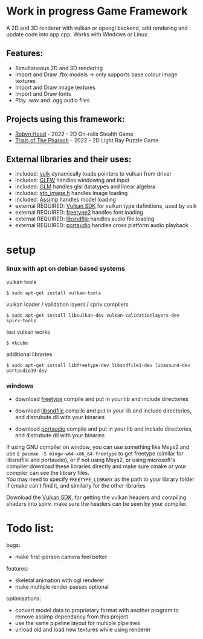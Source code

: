 # Work in progress Game Framework
A 2D and 3D renderer with vulkan or opengl backend, add rendering and update code into app.cpp. Works with Windows or Linux.

## Features:

* Simultaneous 2D and 3D rendering
* Import and Draw .fbx models -> only supports base colour image textures
* Import and Draw image textures 
* Import and Draw fonts
* Play .wav and .ogg audio files

## Projects using this framework:
* [Robyn Hood](https://github.com/NoamZeise/Robyn-Hood) - 2022 - 2D On-rails Stealth Game
* [Trials of The Pharaoh](https://github.com/NoamZeise/TrailsOfThePharaoh) - 2022 - 2D Light Ray Puzzle Game

## External libraries and their uses:

* included: [volk](https://github.com/zeux/volk) dynamically loads pointers to vulkan from driver
* included: [GLFW](https://www.glfw.org/) handles windowing and input
* included: [GLM](https://github.com/g-truc/glm) handles glsl datatypes and linear algebra
* included: [stb_image.h](https://github.com/nothings/stb) handles image loading
* included:   [Assimp](https://github.com/assimp/assimp) handles model loading
* external REQUIRED:   [Vulkan SDK](https://vulkan.lunarg.com/) for vulkan type definitions, used by volk
* external REQUIRED:   [freetype2](https://freetype.org/) handles font loading
* external REQUIRED:   [libsndfile](https://github.com/libsndfile/libsndfile) handles audio file loading
* external REQUIRED:   [portaudio](http://www.portaudio.com/) handles cross platform audio playback


# setup

### linux with apt on debian based systems
vulkan tools
```
$ sudo apt-get install vulkan-tools
```
vulkan loader / validation layers / spriv compilers
```
$ sudo apt-get install libvulkan-dev vulkan-validationlayers-dev spirv-tools
```
test vulkan works
```
$ vkcube
```
additional libraries
```
$ sudo apt-get install libfreetype-dev libsndfile1-dev libasound-dev portaudio19-dev
```

### windows

* download [freetype](https://freetype.org/download.html) compile and put in your lib and include directories

* download [libsndfile](http://www.mega-nerd.com/libsndfile/#Download) compile and put in your lib and include directories, and distrubute dll with your binaries

* download [portaudio](http://files.portaudio.com/docs/v19-doxydocs/compile_windows.html) compile and put in your lib and include directories, and distrubute dll with your binaries


If using GNU compiler on window, you can use something like Msys2 and use `$ pacman -S mingw-w64-x86_64-freetype` to get freetype (similar for libsndfile and portaudio), or if not using Msys2, or using microsoft's compiler download these libraries directly and make sure cmake or your compiler can see the library files.  
You may need to specify `FREETYPE_LIBRARY` as the path to your library folder if cmake can't find it, and similarly for the other libraries

Download the [Vulkan SDK](https://www.lunarg.com/vulkan-sdk/), for getting the vulkan headers and compiling shaders into spirv. make sure the headers can be seen by your compiler.

# Todo list:
bugs:
* make first-person camera feel better

features:
* skeletal animation with ogl renderer
* make multiple render passes optional

optimisations:
* convert model data to proprietary format with another program to remove assimp dependancy from this project
* use the same pipeline layout for multiple pipelines
* unload old and load new textures while using renderer
